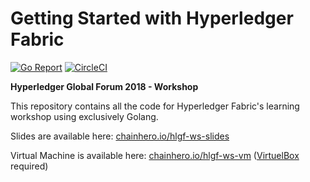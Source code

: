 # Getting Started with Hyperledger Fabric

[![Go Report](https://goreportcard.com/badge/github.com/chainHero/resource-manager)](https://goreportcard.com/report/github.com/chainHero/resource-manager) [![CircleCI](https://circleci.com/gh/chainHero/resource-manager.svg?style=svg)](https://circleci.com/gh/chainHero/resource-manager)

**Hyperledger Global Forum 2018 - Workshop**

This repository contains all the code for Hyperledger Fabric's learning workshop using exclusively Golang.

Slides are available here: [chainhero.io/hlgf-ws-slides](https://chainhero.io/hlgf-ws-slides)

Virtual Machine is available here: [chainhero.io/hlgf-ws-vm](https://chainhero.io/hlgf-ws-vm) ([VirtuelBox](https://www.virtualbox.org/wiki/Downloads) required)
